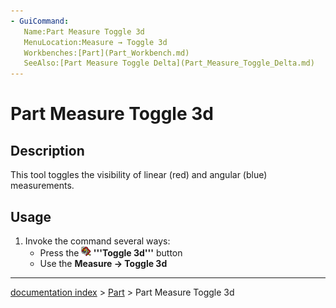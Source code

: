 ```yaml
---
- GuiCommand:
   Name:Part Measure Toggle 3d
   MenuLocation:Measure → Toggle 3d
   Workbenches:[Part](Part_Workbench.md)
   SeeAlso:[Part Measure Toggle Delta](Part_Measure_Toggle_Delta.md)
---
```


# Part Measure Toggle 3d

## Description

This tool toggles the visibility of linear (red) and angular (blue) measurements.

## Usage

1.  Invoke the command several ways:
    -   Press the **<img src=images/Part_Measure_Toggle_3d.svg style="width:16px"> '''Toggle 3d'''** button
    -   Use the **Measure → Toggle 3d**

---
[documentation index](../README.md) > [Part](Part_Workbench.md) > Part Measure Toggle 3d
